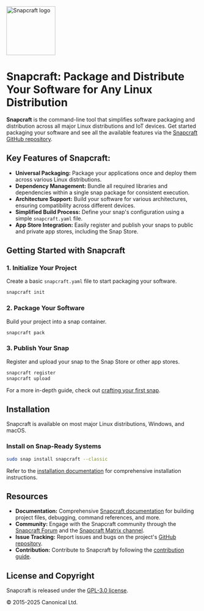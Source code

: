 <img src="https://dashboard.snapcraft.io/site_media/appmedia/2018/04/Snapcraft-logo-bird.png" alt="Snapcraft logo" style="height: 128px; display: block">

# Snapcraft: Package and Distribute Your Software for Any Linux Distribution

**Snapcraft** is the command-line tool that simplifies software packaging and distribution across all major Linux distributions and IoT devices.  Get started packaging your software and see all the available features via the [Snapcraft GitHub repository](https://github.com/canonical/snapcraft).

## Key Features of Snapcraft:

*   **Universal Packaging:** Package your applications once and deploy them across various Linux distributions.
*   **Dependency Management:** Bundle all required libraries and dependencies within a single snap package for consistent execution.
*   **Architecture Support:** Build your software for various architectures, ensuring compatibility across different devices.
*   **Simplified Build Process:** Define your snap's configuration using a simple `snapcraft.yaml` file.
*   **App Store Integration:** Easily register and publish your snaps to public and private app stores, including the Snap Store.

## Getting Started with Snapcraft

### 1. Initialize Your Project

Create a basic `snapcraft.yaml` file to start packaging your software.

```bash
snapcraft init
```

### 2. Package Your Software

Build your project into a snap container.

```bash
snapcraft pack
```

### 3. Publish Your Snap

Register and upload your snap to the Snap Store or other app stores.

```bash
snapcraft register
snapcraft upload
```

For a more in-depth guide, check out [crafting your first snap](https://documentation.ubuntu.com/snapcraft/stable/tutorials/craft-a-snap).

## Installation

Snapcraft is available on most major Linux distributions, Windows, and macOS.

### Install on Snap-Ready Systems

```bash
sudo snap install snapcraft --classic
```

Refer to the [installation documentation](https://documentation.ubuntu.com/snapcraft/stable/how-to/setup/set-up-snapcraft) for comprehensive installation instructions.

## Resources

*   **Documentation:** Comprehensive [Snapcraft documentation](https://documentation.ubuntu.com/snapcraft/stable) for building project files, debugging, command references, and more.
*   **Community:** Engage with the Snapcraft community through the [Snapcraft Forum](https://forum.snapcraft.io) and the [Snapcraft Matrix channel](https://matrix.to/#/#snapcraft:ubuntu.com).
*   **Issue Tracking:** Report issues and bugs on the project's [GitHub repository](https://github.com/canonical/snapcraft/issues).
*   **Contribution:** Contribute to Snapcraft by following the [contribution guide](CONTRIBUTING.md).

## License and Copyright

Snapcraft is released under the [GPL-3.0 license](LICENSE).

© 2015-2025 Canonical Ltd.